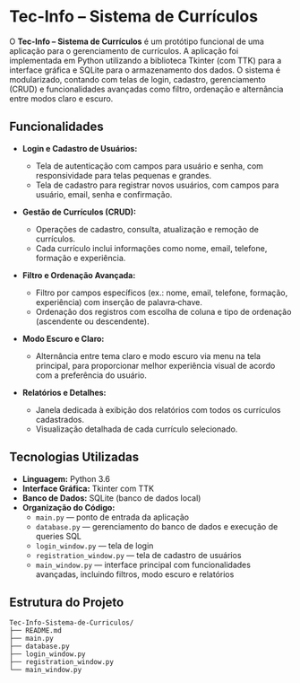 # Tec-Info – Sistema de Currículos

O **Tec-Info – Sistema de Currículos** é um protótipo funcional de uma aplicação para o gerenciamento de currículos. A aplicação foi implementada em Python utilizando a biblioteca Tkinter (com TTK) para a interface gráfica e SQLite para o armazenamento dos dados. O sistema é modularizado, contando com telas de login, cadastro, gerenciamento (CRUD) e funcionalidades avançadas como filtro, ordenação e alternância entre modos claro e escuro.

## Funcionalidades

- **Login e Cadastro de Usuários:**  
  - Tela de autenticação com campos para usuário e senha, com responsividade para telas pequenas e grandes.
  - Tela de cadastro para registrar novos usuários, com campos para usuário, email, senha e confirmação.
  
- **Gestão de Currículos (CRUD):**  
  - Operações de cadastro, consulta, atualização e remoção de currículos.
  - Cada currículo inclui informações como nome, email, telefone, formação e experiência.
  
- **Filtro e Ordenação Avançada:**  
  - Filtro por campos específicos (ex.: nome, email, telefone, formação, experiência) com inserção de palavra‑chave.
  - Ordenação dos registros com escolha de coluna e tipo de ordenação (ascendente ou descendente).
  
- **Modo Escuro e Claro:**  
  - Alternância entre tema claro e modo escuro via menu na tela principal, para proporcionar melhor experiência visual de acordo com a preferência do usuário.
  
- **Relatórios e Detalhes:**  
  - Janela dedicada à exibição dos relatórios com todos os currículos cadastrados.
  - Visualização detalhada de cada currículo selecionado.

## Tecnologias Utilizadas

- **Linguagem:** Python 3.6
- **Interface Gráfica:** Tkinter com TTK  
- **Banco de Dados:** SQLite (banco de dados local)  
- **Organização do Código:**  
  - `main.py` — ponto de entrada da aplicação  
  - `database.py` — gerenciamento do banco de dados e execução de queries SQL  
  - `login_window.py` — tela de login  
  - `registration_window.py` — tela de cadastro de usuários  
  - `main_window.py` — interface principal com funcionalidades avançadas, incluindo filtros, modo escuro e relatórios

## Estrutura do Projeto

```plaintext
Tec-Info-Sistema-de-Curriculos/
├── README.md
├── main.py
├── database.py
├── login_window.py
├── registration_window.py
└── main_window.py
